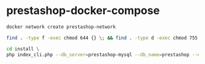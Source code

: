 # prestashop-docker-compose

```bash
docker network create prestashop-network
```

```bash
find . -type f -exec chmod 644 {} \; && find . -type d -exec chmod 755 {} \;
```

```bash
cd install \
php index_cli.php --db_server=prestashop-mysql --db_name=prestashop --db_user=root --db_password=root --email="email@example.com" --password=123123123 --newsletter=0 --country=nl --domain=127.0.0.1:8080 --name=Test
```